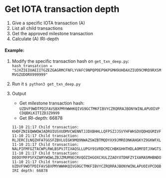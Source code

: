 # Get IOTA transaction depth

1. Give a specific IOTA transaction (A)
2. List all child transactions
3. Get the approved milestone transaction
4. Calculate (A) IRI-depth

#### Example:
1. Modify the specific transaction hash on `get_txn_deep.py`: 
   ``` hash_transatcion = "SJXZIEIUAEIITGZEZGAGRMCFNFLYVAFC9NPQPOEP9KPGMH9UHDAXZIUD9CMRD9RXSMMVGZUDORX999999" ```
2. Run it
   ``` $ python3 get_txn_deep.py ```
3. Output
   - Get milestone transaction hash: ``` UZDVF9WDTPDIFAVSBXPMYWWHKQIVG9GCTMKFIBVYCZRQRRAJBONYWINLAPUOIVPCDQBKLKITIZDJZ9999 ```
   - Get IRI-depth: 66878

   ```
   11-10 21:17 Child transaction: KHOFZNIEQWWQWJADRUIUSVUDMVCWENNTJJDXBHHLLQFPSZJJSVYHFWHSDVQDHQGMIVFDBJYDSPGRZ9999
   11-10 21:17 Child transaction: RLJERCILNQZHFATGGSFZBVLUIGK9MQ9NWAZSWZBTMQDYXX9JMREONKAHGKYZ9GKWFXLRSOLCKHYP99999
   11-10 21:17 Child transaction: NALPIFMFGZTACWPLRWLBSPVJTIXAQSLLUPGY9SVRDCMICHBKGHHTHDLAOMFDTJXWGTS9VKTLDYZW99999
   11-10 21:17 Child transaction: DEOOYMFPSFXZAMYWQWLZBJZMUM9ECRVQOZIHGOXCXULZZAOYXTDNFZYIXAMASMHBNDORKPKMI9DWA9999
   11-10 21:17 Child transaction: UZDVF9WDTPDIFAVSBXPMYWWHKQIVG9GCTMKFIBVYCZRQRRAJBONYWINLAPUOIVPCDQBKLKITIZDJZ9999
   IRI depth: 66878
   ```
